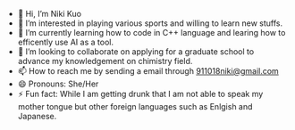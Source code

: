 - 👋 Hi, I’m Niki Kuo
- 👀 I’m interested in playing various sports and willing to learn new stuffs.
- 🌱 I’m currently learning how to code in C++ language and learing how to efficently use AI as a tool. 
- 💞️ I’m looking to collaborate on applying for a graduate school to advance my knowledgement on chimistry field. 
- 📫 How to reach me by sending a email through 911018niki@gmail.com
- 😄 Pronouns: She/Her
- ⚡ Fun fact: While I am getting drunk that I am not able to speak my mother tongue but other foreign languages such as Enlgish and Japanese. 

<!---
kuo-yu-chen/kuo-yu-chen is a ✨ special ✨ repository because its `README.md` (this file) appears on your GitHub profile.
You can click the Preview link to take a look at your changes.
--->
